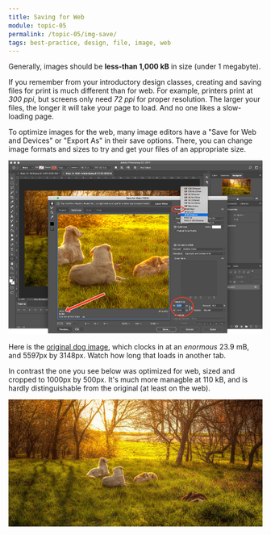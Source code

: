 ```yaml
---
title: Saving for Web
module: topic-05
permalink: /topic-05/img-save/
tags: best-practice, design, file, image, web
---
```


<div class="divider-heading"></div>

Generally, images should be **less-than 1,000 kB** in size (under 1 megabyte).

If you remember from your introductory design classes, creating and saving files for print is much different than for web. For example, printers print at _300 ppi_, but screens only need _72 ppi_ for proper resolution. The larger your files, the longer it will take your page to load. And no one likes a slow-loading page.

To optimize images for the web, many image editors have a "Save for Web and Devices" or "Export As" in their save options. There, you can change image formats and sizes to try and get your files of an appropriate size.

<img src="../img/save-imgs-for-web.jpg" alt="Image of 'Save for Web' dialogue in Photoshop CC" title="Save for Web" width="1000" height="auto" style="border: none" />

Here is the <a href="https://images.pexels.com/photos/241828/pexels-photo-241828.jpeg" target="_blank">original dog image</a>, which clocks in at an _enormous_ 23.9 mB, and 5597px by 3148px. Watch how long that loads in another tab.

<div class="divider-pg"></div>

In contrast the one you see below was optimized for web, sized and cropped to 1000px by 500px. It's much more managble at 110 kB, and is hardly distinguishable from the original (at least on the web).

<img src="../img/dogs-in-field.jpeg" alt="An image dogs laying in a field while the sun sets" title="Dogs in a Sunlit Field" width="1000px" height="auto" />
